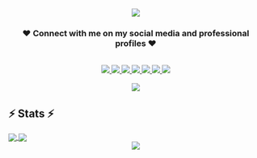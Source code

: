 <h1 align="center">
    <img src="https://readme-typing-svg.herokuapp.com/?font=Righteous&size=35&color=7B68EE&center=true&vCenter=true&width=500&height=70&duration=4000&lines=Hello,+how+are+you?👋;+I'm+George+Hany+Milad!😍;" />
</h1>

<h3 align="center">❤ Connect with me on my social media and professional profiles ❤</h3>

<br/>

<div align="center">
  <a href="mailto:georgehanymiladfam@gmail.com">
    <img src="https://img.shields.io/badge/Gmail-EA4335?style=for-the-badge&logo=gmail&logoColor=white&logoSize=auto" />
  </a>
  <a href="https://www.facebook.com/georgehanymilad/" target="_blank">
    <img src="https://img.shields.io/badge/Facebook-1877F2?style=for-the-badge&logo=facebook&logoColor=white&logoSize=auto" />
  </a>
  <a href="https://x.com/GeorgeHanyMelad" target="_blank">
    <img src="https://img.shields.io/badge/Twitter-000000?style=for-the-badge&logo=x&logoColor=white&logoSize=auto" />
  </a>
  <a href="https://www.linkedin.com/in/georgehanymilad/" target="_blank">
    <img src="https://img.shields.io/badge/LinkedIn-0A66C2?style=for-the-badge&logo=linkedin&logoColor=white&logoSize=auto" />
  </a>
  <a href="https://www.kaggle.com/georgehanymilad" target="_blank">
    <img src="https://img.shields.io/badge/Kaggle-20BEFF?style=for-the-badge&logo=kaggle&logoColor=white&logoSize=auto" />
  </a>
  <a href="https://www.hackerrank.com/profile/georgehany145" target="_blank">
    <img src="https://img.shields.io/badge/HackerRank-2EC866?style=for-the-badge&logo=hackerrank&logoColor=white&logoSize=auto" />
  </a>
  <a href="https://leetcode.com/u/georgehanymilad/" target="_blank">
    <img src="https://img.shields.io/badge/LeetCode-FFA116?style=for-the-badge&logo=leetcode&logoColor=white&logoSize=auto" />
  </a>
</div>

<br/>

<div align="center">
    <img src="https://miro.medium.com/max/3840/1*g__jiesLRIfCRefVG69Pfw.gif" />
</div>
<be>

## ⚡ Stats ⚡
<a href="https://github.com/GeorgeHanyMilad/github-readme-stats">
  <img align="center" src="https://github-readme-stats.vercel.app/api?username=GeorgeHanyMilad&show_icons=true&theme=radical" />
</a>
<a href="https://github.com/GeorgeHanyMilad/github-readme-stats">
  <img align="center" src="https://github-readme-stats.vercel.app/api/top-langs/?username=GeorgeHanyMilad&langs_count=8&layout=compact&theme=radical" />
</a>
<div align="center">
  <img align="center" src="https://1.bp.blogspot.com/-Wf2zR3ZYUpk/YDFs2tLg1mI/AAAAAAAAAWg/Ttcoq5-frkwA_Xt4jDq-lDrkzyKFmllhQCLcBGAsYHQ/s600/aboutus.gif" />
</a>

